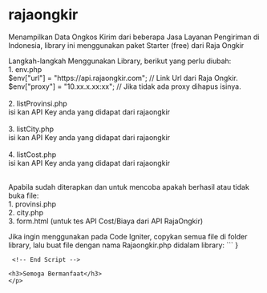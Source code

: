 # rajaongkir
Menampilkan Data Ongkos Kirim dari beberapa Jasa Layanan Pengiriman di Indonesia, library ini menggunakan paket Starter (free) dari Raja Ongkir
<p>
Langkah-langkah Menggunakan Library, berikut yang perlu diubah: <br/>
1. env.php <br/>
$env["url"] = "https://api.rajaongkir.com"; // Link Url dari Raja Ongkir.  <br/>
$env["proxy"] = "10.xx.x.xx:xx"; // Jika tidak ada proxy dihapus isinya.  <br/>
 <br/>
2. listProvinsi.php  <br/>
isi kan API Key anda yang didapat dari rajaongkir  <br/>
 <br/>
3. listCity.php  <br/>
isi kan API Key anda yang didapat dari rajaongkir  <br/>
 <br/>
4. listCost.php  <br/>
isi kan API Key anda yang didapat dari rajaongkir  <br/>
 <br/>
</p>
<p> 
Apabila sudah diterapkan dan untuk mencoba apakah berhasil atau tidak buka file: <br/>
1. provinsi.php <br/>
2. city.php <br/>
3. form.html (untuk tes API Cost/Biaya dari API RajaOngkir) <br/>
</p>
<p>
 <p>
 Jika ingin menggunakan pada Code Igniter, copykan semua file di folder library, lalu buat file dengan nama Rajaongkir.php didalam library:
 <!-- Script -->
 ``` 
 <?php
 if ( ! defined('BASEPATH')) exit('No direct script access allowed');
 require_once dirname(__FILE__) . '\Rajaongkir\Rajaongkir.php';
 class Rajaongkir extends \Rajaongkir\Rajaongkir{
    function __construct()
    {
        parent::__construct();
    }
   
 }
 ```
  <!-- End Script -->

 <h3>Semoga Bermanfaat</h3>
 </p>
